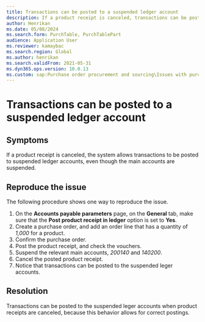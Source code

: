 ```yaml
---
title: Transactions can be posted to a suspended ledger account
description: If a product receipt is canceled, transactions can be posted to suspended ledger accounts even though the main accounts are suspended.
author: Henrikan
ms.date: 05/08/2024
ms.search.form: PurchTable, PurchTablePart
audience: Application User
ms.reviewer: kamaybac
ms.search.region: Global
ms.author: henrikan
ms.search.validFrom: 2021-05-31
ms.dyn365.ops.version: 10.0.13
ms.custom: sap:Purchase order procurement and sourcing\Issues with purchase orders
---
```

# Transactions can be posted to a suspended ledger account

## Symptoms

If a product receipt is canceled, the system allows transactions to be posted to suspended ledger accounts, even though the main accounts are suspended.

## Reproduce the issue

The following procedure shows one way to reproduce the issue.

1. On the **Accounts payable parameters** page, on the **General** tab, make sure that the **Post product receipt in ledger** option is set to **Yes**.
1. Create a purchase order, and add an order line that has a quantity of *1,000* for a product.
1. Confirm the purchase order.
1. Post the product receipt, and check the vouchers.
1. Suspend the relevant main accounts, *200140* and *140200*.
1. Cancel the posted product receipt.
1. Notice that transactions can be posted to the suspended leger accounts.

## Resolution

Transactions can be posted to the suspended leger accounts when product receipts are canceled, because this behavior allows for correct postings.
